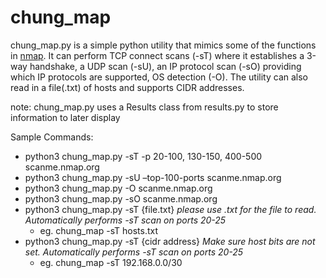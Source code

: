 # chung_map

chung_map.py is a simple python utility that mimics some of the functions in
[nmap](https://nmap.org). It can perform TCP connect scans (-sT) where it establishes
a 3-way handshake, a UDP scan (-sU), an IP protocol scan (-sO) providing which IP protocols
are supported, OS detection (-O). The utility can also read in a file(.txt) of hosts and
supports CIDR addresses.

note: chung_map.py uses a Results class from results.py to store information to later display

Sample Commands:
- python3 chung_map.py -sT -p 20-100, 130-150, 400-500 scanme.nmap.org
- python3 chung_map.py -sU –top-100-ports scanme.nmap.org
- python3 chung_map.py -O scanme.nmap.org
- python3 chung_map.py -sO scanme.nmap.org
- python3 chung_map.py -sT {file.txt} *please use .txt for the file to read. Automatically performs
  -sT scan on ports 20-25*
  - eg. chung_map -sT hosts.txt
- python3 chung_map.py -sT {cidr address} *Make sure host bits are not set. Automatically performs
  -sT scan on ports 20-25*
  - eg. chung_map -sT 192.168.0.0/30